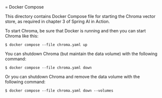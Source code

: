 = Docker Compose

This directory contains Docker Compose file for starting the Chroma vector store,
as required in chapter 3 of Spring AI in Action.

To start Chroma, be sure that Docker is running and then you can start Chroma
like this:

```
$ docker compose --file chroma.yaml up
```

You can shutdown Chroma (but maintain the data volume) with the following command:

```
$ docker compose --file chroma.yaml down
```

Or you can shutdown Chroma and remove the data volume with the following command:

```
$ docker compose --file chroma.yaml down --volumes
```
